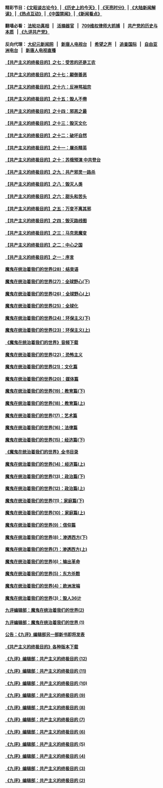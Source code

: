 #### 精彩节目：[《文昭谈古论今》](http://134.209.198.168/wenzhao) | [《历史上的今天》](http://134.209.198.168/today-in-history) | [《天亮时分》](http://134.209.198.168/tianliang) | [《大陆新闻解读》](http://134.209.198.168/ntdtv-comedy) | [《热点互动》](http://134.209.198.168/ntdtv-rdhd)  | [《中国禁闻》](http://134.209.198.168/ntdtv-news) | [《新闻看点》](http://134.209.198.168/news-insight) 

  #### 翻墙必看： [法轮功真相](http://134.209.198.168:10000/videos/truth.html) &nbsp;&nbsp;|&nbsp;&nbsp; [活摘器官](http://134.209.198.168:10000/videos/res/Organs/) &nbsp;&nbsp;|&nbsp;&nbsp; [709维权律师大抓捕](http://134.209.198.168:10000/videos/709/) &nbsp;&nbsp;|&nbsp;&nbsp; [共产党的历史与本质](http://134.209.198.168:10000/videos/ccp.html) &nbsp;&nbsp;| [《九评共产党》](http://134.209.198.168:10000/videos/jiuping/) 

#### 反向代理： [大纪元新闻网](http://134.209.198.168:10080/) &nbsp;&nbsp;|&nbsp;&nbsp; [新唐人电视台](http://134.209.198.168:8000/) &nbsp;&nbsp;|&nbsp;&nbsp; [希望之声](http://134.209.198.168:8200/) &nbsp;&nbsp;|&nbsp;&nbsp; [追查国际](http://134.209.198.168:10010/) &nbsp;&nbsp;|&nbsp;&nbsp; [自由亚洲电台](http://134.209.198.168:9800/) &nbsp;&nbsp;|&nbsp;&nbsp; [新唐人电视直播](http://134.209.198.168/) 

#### [【共产主义的终极目的】之七：受苦的还是工农](../pages/nsc422/n11101809.md?t=04160938) 

#### [【共产主义的终极目的】之十七：颠倒善恶](../pages/nsc422/n11179782.md?t=04160938) 

#### [【共产主义的终极目的】之十六：反神骂祖宗](../pages/nsc422/n11166798.md?t=04160938) 

#### [【共产主义的终极目的】之十五：毁人不倦](../pages/nsc422/n11166792.md?t=04160938) 

#### [【共产主义的终极目的】之十四：邪恶之最](../pages/nsc422/n11150249.md?t=04160938) 

#### [【共产主义的终极目的】之十三：毁灭文化](../pages/nsc422/n11135227.md?t=04160938) 

#### [【共产主义的终极目的】之十二：破坏自然](../pages/nsc422/n11135214.md?t=04160938) 

#### [【共产主义的终极目的】之十一：屠杀精英](../pages/nsc422/n11118442.md?t=04160938) 

#### [【共产主义的终极目的】之十：苏俄预演 中共登台](../pages/nsc422/n11118424.md?t=04160938) 

#### [【共产主义的终极目的】之九：共产邪灵一路杀](../pages/nsc422/n11114139.md?t=04160938) 

#### [【共产主义的终极目的】之八：毁灭人类](../pages/nsc422/n11108503.md?t=04160938) 

#### [【共产主义的终极目的】之六：甜头和苦头](../pages/nsc422/n11096971.md?t=04160938) 

#### [【共产主义的终极目的】之五：万变不离其邪](../pages/nsc422/n11091285.md?t=04160938) 

#### [【共产主义的终极目的】之四：毁灭路线图](../pages/nsc422/n11086284.md?t=04160938) 

#### [【共产主义的终极目的】之三：马克思魔变](../pages/nsc422/n11061941.md?t=04160938) 

#### [【共产主义的终极目的】之二：中心之国](../pages/nsc422/n11047728.md?t=04160938) 

#### [【共产主义的终极目的】之一：序言](../pages/nsc422/n11086077.md?t=04160938) 

#### [魔鬼在统治着我们的世界(28)：结束语](../pages/nsc422/n10936246.md?t=04160938) 

#### [魔鬼在统治着我们的世界(27)：全球野心(下)](../pages/nsc422/n10928319.md?t=04160938) 

#### [魔鬼在统治着我们的世界(26)：全球野心(上)](../pages/nsc422/n10900318.md?t=04160938) 

#### [魔鬼在统治着我们的世界(25)：全球化](../pages/nsc422/n10788205.md?t=04160938) 

#### [魔鬼在统治着我们的世界(24)：环保主义(下)](../pages/nsc422/n10695307.md?t=04160938) 

#### [魔鬼在统治着我们的世界(23)：环保主义(上)](../pages/nsc422/n10688613.md?t=04160938) 

#### [《魔鬼在统治着我们的世界》音频下载](../pages/nsc422/n10635553.md?t=04160938) 

#### [魔鬼在统治着我们的世界(22)：恐怖主义](../pages/nsc422/n10614727.md?t=04160938) 

#### [魔鬼在统治着我们的世界(21)：文化篇](../pages/nsc422/n10597706.md?t=04160938) 

#### [魔鬼在统治着我们的世界(20)：媒体篇](../pages/nsc422/n10586579.md?t=04160938) 

#### [魔鬼在统治着我们的世界(19)：教育篇(下)](../pages/nsc422/n10564808.md?t=04160938) 

#### [魔鬼在统治着我们的世界(18)：教育篇(上)](../pages/nsc422/n10526970.md?t=04160938) 

#### [魔鬼在统治着我们的世界(17)：艺术篇](../pages/nsc422/n10499093.md?t=04160938) 

#### [魔鬼在统治着我们的世界(16)：法律篇](../pages/nsc422/n10485969.md?t=04160938) 

#### [魔鬼在统治着我们的世界(15)：经济篇(下)](../pages/nsc422/n10469975.md?t=04160938) 

#### [《魔鬼在统治着我们的世界》全书目录](../pages/nsc422/n10464261.md?t=04160938) 

#### [魔鬼在统治着我们的世界(14)：经济篇(上)](../pages/nsc422/n10457370.md?t=04160938) 

#### [魔鬼在统治着我们的世界(13)：政治篇(下)](../pages/nsc422/n10448270.md?t=04160938) 

#### [魔鬼在统治着我们的世界(12)：政治篇(上)](../pages/nsc422/n10444576.md?t=04160938) 

#### [魔鬼在统治着我们的世界(11)：家庭篇(下)](../pages/nsc422/n10440961.md?t=04160938) 

#### [魔鬼在统治着我们的世界(10)：家庭篇(上)](../pages/nsc422/n10435448.md?t=04160938) 

#### [魔鬼在统治着我们的世界(9)：信仰篇](../pages/nsc422/n10432159.md?t=04160938) 

#### [魔鬼在统治着我们的世界(8)：渗透西方(下)](../pages/nsc422/n10429603.md?t=04160938) 

#### [魔鬼在统治着我们的世界(7)：渗透西方(上)](../pages/nsc422/n10426013.md?t=04160938) 

#### [魔鬼在统治着我们的世界(6)：输出革命](../pages/nsc422/n10421536.md?t=04160938) 

#### [魔鬼在统治着我们的世界(5)：东方杀戮](../pages/nsc422/n10417707.md?t=04160938) 

#### [魔鬼在统治着我们的世界(4)：欧洲发端](../pages/nsc422/n10414890.md?t=04160938) 

#### [魔鬼在统治着我们的世界(3)：毁人36计](../pages/nsc422/n10411583.md?t=04160938) 

#### [九评编辑部：魔鬼在统治着我们的世界(2)](../pages/nsc422/n10410036.md?t=04160938) 

#### [九评编辑部：魔鬼在统治着我们的世界 (1)](../pages/nsc422/n10406825.md?t=04160938) 

#### [公告：《九评》编辑部另一部新书即将发表](../pages/nsc422/n10405104.md?t=04160938) 

#### [《共产主义的终极目的》各种版本下载](../pages/nsc422/n10022138.md?t=04160938) 

#### [《九评》编辑部：共产主义的终极目的 (12)](../pages/nsc422/n9933272.md?t=04160938) 

#### [《九评》编辑部：共产主义的终极目的 (11)](../pages/nsc422/n9924973.md?t=04160938) 

#### [《九评》编辑部：共产主义的终极目的 (10)](../pages/nsc422/n9920883.md?t=04160938) 

#### [《九评》编辑部：共产主义的终极目的 (9)](../pages/nsc422/n9916363.md?t=04160938) 

#### [《九评》编辑部：共产主义的终极目的 (8)](../pages/nsc422/n9912488.md?t=04160938) 

#### [《九评》编辑部：共产主义的终极目的 (7)](../pages/nsc422/n9901176.md?t=04160938) 

#### [《九评》编辑部：共产主义的终极目的 (6)](../pages/nsc422/n9899359.md?t=04160938) 

#### [《九评》编辑部：共产主义的终极目的 (5)](../pages/nsc422/n9893174.md?t=04160938) 

#### [《九评》编辑部：共产主义的终极目的 (4)](../pages/nsc422/n9891246.md?t=04160938) 

#### [《九评》编辑部：共产主义的终极目的 (3)](../pages/nsc422/n9879879.md?t=04160938) 

#### [《九评》编辑部：共产主义的终极目的 (2)](../pages/nsc422/n9876205.md?t=04160938) 

